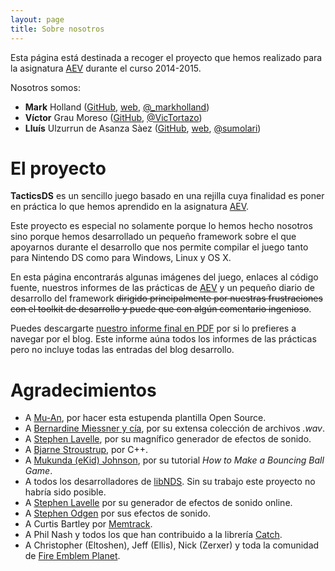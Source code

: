 ```yaml
---
layout: page
title: Sobre nosotros
---
```


Esta página está destinada a recoger el proyecto que hemos realizado para la asignatura [AEV](http://web-sisop.disca.upv.es/aev) durante el curso 2014-2015.

Nosotros somos:

* **Mark** Holland ([GitHub](https://github.com/markholland), [web](http://www.partiallogic.com/), [@_markholland](https://twitter.com/_markholland))
* **Víctor** Grau Moreso ([GitHub](https://github.com/Vicktor2), [@VicTortazo](https://twitter.com/VicTortazo))
* **Lluís** Ulzurrun de Asanza Sàez ([GitHub](https://github.com/Sumolari), [web](http://llu.is), [@sumolari](http://twitter.com/sumolari))

# El proyecto

**TacticsDS** es un sencillo juego basado en una rejilla cuya finalidad es poner en práctica lo que hemos aprendido en la asignatura [AEV](http://web-sisop.disca.upv.es/aev).

Este proyecto es especial no solamente porque lo hemos hecho nosotros sino porque hemos desarrollado un pequeño framework sobre el que apoyarnos durante el desarrollo que nos permite compilar el juego tanto para Nintendo DS como para Windows, Linux y OS X.

En esta página encontrarás algunas imágenes del juego, enlaces al código fuente, nuestros informes de las prácticas de [AEV](http://web-sisop.disca.upv.es/aev) y un pequeño diario de desarrollo del framework <strike>dirigido principalmente por nuestras frustraciones con el toolkit de desarrollo y puede que con algún comentario ingenioso</strike>.

Puedes descargarte [nuestro informe final en PDF](http://sumolari.github.io/TacticsDS/main.pdf) por si lo prefieres a navegar por el blog. Este informe aúna todos los informes de las prácticas pero no incluye todas las entradas del blog desarrollo.

# Agradecimientos

* A [Mu-An](http://muan.co), por hacer esta estupenda plantilla Open Source.
* A [Bernardine Miessner y cía](http://myfreeringtones.org/), por su extensa colección de archivos *.wav*.
* A [Stephen Lavelle](http://www.bfxr.net/), por su magnífico generador de efectos de sonido.
* A [Bjarne Stroustrup](http://www.stroustrup.com/), por C++.
* A [Mukunda (eKid) Johnson](http://ekid.nintendev.com/bouncy/), por su tutorial *How to Make a Bouncing Ball Game*.
* A todos los desarrolladores de [libNDS](http://libnds.devkitpro.org/). Sin su trabajo este proyecto no habría sido posible.
* A [Stephen Lavelle](http://www.bfxr.net/) por su generador de efectos de sonido online.
* A [Stephen Odgen](http://www.flashkit.com/soundfx/Interfaces/Clicks/ambient_-agent_vi-8701/index.php) por sus efectos de sonido.
* A Curtis Bartley por [Memtrack](http://www.almostinfinite.com/memtrack.html).
* A Phil Nash y todos los que han contribuido a la librería [Catch](https://github.com/philsquared/Catch).
* A Christopher (Eltoshen), Jeff (Ellis), Nick (Zerxer) y toda la comunidad  de [Fire Emblem Planet](http://www.feplanet.net/sprites-archive).